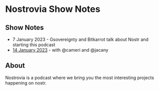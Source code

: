 # Nostrovia Show Notes

## Show Notes

- 7 January 2023 - Gsovereignty and Bitkarrot talk about Nostr and starting this podcast
- [14 January 2023](https://github.com/nostrovia/nostrovia-notes/blob/main/14-JAN-2023.md) - with @cameri and @jacany

## About

Nostrovia is a podcast where we bring you the most interesting projects happening on nostr. 

